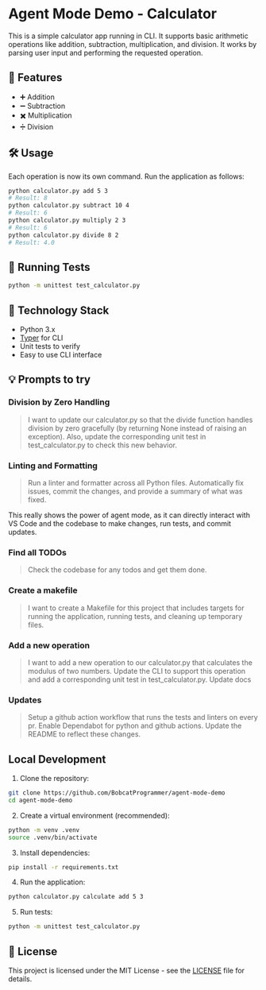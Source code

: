 # Agent Mode Demo - Calculator

This is a simple calculator app running in CLI. It supports basic arithmetic operations like addition, subtraction, multiplication, and division. It works by parsing user input and performing the requested operation.

## 🚀 Features

- ➕ Addition
- ➖ Subtraction
- ✖️ Multiplication
- ➗ Division

## 🛠️ Usage

Each operation is now its own command. Run the application as follows:

```sh
python calculator.py add 5 3
# Result: 8
python calculator.py subtract 10 4
# Result: 6
python calculator.py multiply 2 3
# Result: 6
python calculator.py divide 8 2
# Result: 4.0
```

## 🧪 Running Tests

```sh
python -m unittest test_calculator.py
```

## 🧩 Technology Stack

- Python 3.x
- [Typer](https://typer.tiangolo.com/) for CLI
- Unit tests to verify
- Easy to use CLI interface

## 💡 Prompts to try

### Division by Zero Handling

> I want to update our calculator.py so that the divide function handles division by zero gracefully (by returning None instead of raising an exception). Also, update the corresponding unit test in test_calculator.py to check this new behavior.

### Linting and Formatting

>Run a linter and formatter across all Python files. Automatically fix issues, commit the changes, and provide a summary of what was fixed.

This really shows the power of agent mode, as it can directly interact with VS Code and the codebase to make changes, run tests, and commit updates.

### Find all TODOs

> Check the codebase for any todos and get them done.

### Create a makefile

> I want to create a Makefile for this project that includes targets for running the application, running tests, and cleaning up temporary files.

### Add a new operation

> I want to add a new operation to our calculator.py that calculates the modulus of two numbers. Update the CLI to support this operation and add a corresponding unit test in test_calculator.py. Update docs

### Updates

> Setup a github action workflow that runs the tests and linters on every pr. Enable Dependabot for python and github actions. Update the README to reflect these changes.

## Local Development

1. Clone the repository:

```sh
git clone https://github.com/BobcatProgrammer/agent-mode-demo
cd agent-mode-demo
```

2. Create a virtual environment (recommended):

```sh
python -m venv .venv
source .venv/bin/activate
```

3. Install dependencies:

```sh
pip install -r requirements.txt
```

4. Run the application:

```sh
python calculator.py calculate add 5 3
```

5. Run tests:

```sh
python -m unittest test_calculator.py
```  

## 📄 License

This project is licensed under the MIT License - see the [LICENSE](LICENSE) file for details.
